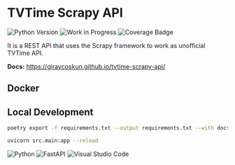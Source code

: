 # TVTime Scrapy API

![Python Version](https://img.shields.io/badge/python-3.11.2-blue.svg)
![Work in Progress](https://img.shields.io/badge/Work-In%20Progress-red)
![Coverage Badge](https://img.shields.io/badge/dynamic/json?color=brightgreen&label=coverage&query=%24.badge&url=https%3A%2F%2Fgithub.com%2Fgiraycoskun%2Ftvtime-scrapy-api%2Factions%2Fruns%2F4802019585%2Flogs%2Fbadge%3Fevent%3Dcoverage)


It is a REST API that uses the Scrapy framework to work as unofficial TVTime API.

**Docs:** <https://giraycoskun.github.io/tvtime-scrapy-api/>

## Docker

## Local Development

```bash
poetry export -f requirements.txt --output requirements.txt --with docs,dev,test
```

```bash
uvicorn src.main:app --reload
```


![Python](https://img.shields.io/badge/python-3670A0?style=for-the-badge&logo=python&logoColor=ffdd54)
![FastAPI](https://img.shields.io/badge/FastAPI-005571?style=for-the-badge&logo=fastapi)
![Visual Studio Code](https://img.shields.io/badge/Visual%20Studio%20Code-0078d7.svg?style=for-the-badge&logo=visual-studio-code&logoColor=white)
